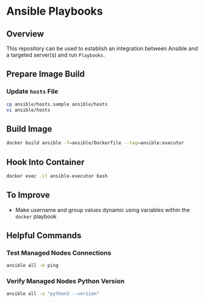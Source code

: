 # Ansible Playbooks

## Overview

This repository can be used to establish an integration between Ansible and a targeted server(s) and run `Playbooks`.

## Prepare Image Build

### Update `hosts` File

```bash
cp ansible/hosts.sample ansible/hosts
vi ansible/hosts
```

## Build Image

```bash
docker build ansible -f=ansible/Dockerfile --tag=ansible:executor
```

## Hook Into Container

```bash
docker exec -it ansible-executor bash
```

## To Improve

- Make username and group values dynamic using variables within the `docker` playbook

## Helpful Commands

### Test Managed Nodes Connections

```bash
ansible all -m ping
```

### Verify Managed Nodes Python Version

```bash
ansible all -a "python3 --version"
```
